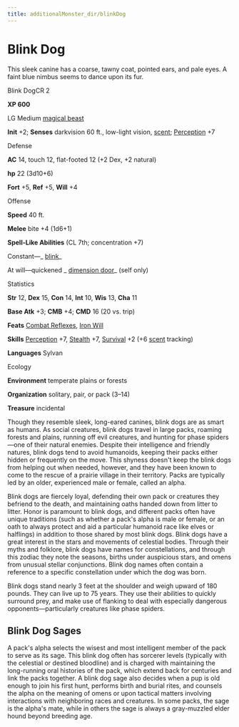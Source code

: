 ```yaml
---
title: additionalMonster_dir/blinkDog
---
```

# Blink Dog

This sleek canine has a coarse, tawny coat, pointed ears, and pale eyes. A faint blue nimbus seems to dance upon its fur.

Blink DogCR 2

**XP 600**

LG Medium [magical beast](monsters/creatureTypes#_magical-beast)

**Init** +2; **Senses** darkvision 60 ft., low-light vision, [scent](monster_dir/universalMonsterRules#_scent); [Perception](additionalMonsters/../skill_dir/perception#_perception) +7

Defense

**AC** 14, touch 12, flat-footed 12 (+2 Dex, +2 natural)

**hp** 22 (3d10+6)

**Fort** +5, **Ref** +5, **Will** +4

Offense

**Speed** 40 ft.

**Melee** bite +4 (1d6+1)

**Spell-Like Abilities** (CL 7th; concentration +7)

Constant—_ [blink](additionalMonsters/../spell_dir/blink#_blink)_

At will—quickened _ [dimension door](additionalMonsters/../spell_dir/dimensionDoor#_dimension-door)_ (self only)

Statistics

**Str** 12, **Dex** 15, **Con** 14, **Int** 10, **Wis** 13, **Cha** 11

**Base Atk** +3; **CMB** +4; **CMD** 16 (20 vs. trip)

**Feats** [Combat Reflexes](additionalMonsters/../feats#_combat-reflexes), [Iron Will](additionalMonster_dir/../feats#_iron-will)

**Skills** [Perception](additionalMonster_dir/../skill_dir/perception#_perception) +7, [Stealth](additionalMonsters/../skill_dir/stealth#_stealth) +7, [Survival](additionalMonsters/../skill_dir/survival#_survival) +2 (+6 [scent](monsters/universalMonsterRules#_scent) tracking)

**Languages** Sylvan

Ecology

**Environment** temperate plains or forests

**Organization** solitary, pair, or pack (3–14)

**Treasure** incidental

Though they resemble sleek, long-eared canines, blink dogs are as smart as humans. As social creatures, blink dogs travel in large packs, roaming forests and plains, running off evil creatures, and hunting for phase spiders—one of their natural enemies. Despite their intelligence and friendly natures, blink dogs tend to avoid humanoids, keeping their packs either hidden or frequently on the move. This shyness doesn't keep the blink dogs from helping out when needed, however, and they have been known to come to the rescue of a prairie village in their territory. Packs are typically led by an older, experienced male or female, called an alpha.

Blink dogs are fiercely loyal, defending their own pack or creatures they befriend to the death, and maintaining oaths handed down from litter to litter. Honor is paramount to blink dogs, and different packs often have unique traditions (such as whether a pack's alpha is male or female, or an oath to always protect and aid a particular humanoid race like elves or halflings) in addition to those shared by most blink dogs. Blink dogs have a great interest in the stars and movements of celestial bodies. Through their myths and folklore, blink dogs have names for constellations, and through this zodiac they note the seasons, births under auspicious stars, and omens from unusual stellar conjunctions. Blink dog names often contain a reference to a specific constellation under which the dog was born.

Blink dogs stand nearly 3 feet at the shoulder and weigh upward of 180 pounds. They can live up to 75 years. They use their abilities to quickly surround prey, and make use of flanking to deal with especially dangerous opponents—particularly creatures like phase spiders.

## Blink Dog Sages

A pack's alpha selects the wisest and most intelligent member of the pack to serve as its sage. This blink dog often has sorcerer levels (typically with the celestial or destined bloodline) and is charged with maintaining the long-running oral histories of the pack, which extend back for centuries and link the packs together. A blink dog sage also decides when a pup is old enough to join his first hunt, performs birth and burial rites, and counsels the alpha on the meaning of omens or upon tactical matters involving interactions with neighboring races and creatures. In some packs, the sage is the alpha's mate, while in others the sage is always a gray-muzzled elder hound beyond breeding age.


